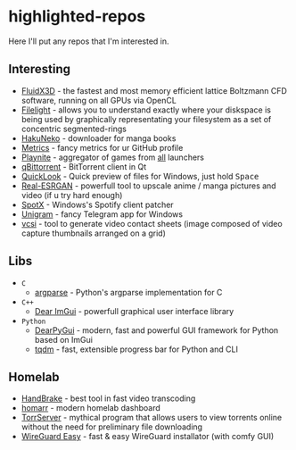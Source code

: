 # highlighted-repos

Here I'll put any repos that I'm interested in.

## Interesting
- [FluidX3D](https://github.com/ProjectPhysX/FluidX3D) - the fastest and most memory efficient lattice Boltzmann CFD software, running on all GPUs via OpenCL
- [Filelight](https://github.com/KDE/filelight) - allows you to understand exactly where your diskspace is being used by graphically representating your filesystem as a set of concentric segmented-rings
- [HakuNeko](https://github.com/manga-download/hakuneko) - downloader for manga books
- [Metrics](https://github.com/lowlighter/metrics) - fancy metrics for ur GitHub profile
- [Playnite](https://github.com/JosefNemec/Playnite) - aggregator of games from [all](https://playnite.link/addons.html) launchers
- [qBittorrent](https://github.com/qbittorrent/qBittorrent) - BitTorrent client in Qt
- [QuickLook](https://github.com/QL-Win/QuickLook) - Quick preview of files for Windows, just hold <kbd>Space</kbd>
- [Real-ESRGAN](https://github.com/xinntao/Real-ESRGAN) - powerfull tool to upscale anime / manga pictures and video (if u try hard enough)
- [SpotX](https://github.com/SpotX-Official/SpotX) - Windows's Spotify client patcher
- [Unigram](https://github.com/UnigramDev/Unigram) - fancy Telegram app for Windows
- [vcsi](https://github.com/amietn/vcsi) - tool to generate video contact sheets (image composed of video capture thumbnails arranged on a grid)

## Libs
- `C`
  - [argparse](https://github.com/cofyc/argparse) - Python's argparse implementation for C
- `C++`
  - [Dear ImGui](https://github.com/ocornut/imgui) - powerfull graphical user interface library
- `Python`
  - [DearPyGui](https://github.com/hoffstadt/DearPyGui) - modern, fast and powerful GUI framework for Python based on ImGui
  - [tqdm](https://github.com/tqdm/tqdm) - fast, extensible progress bar for Python and CLI

## Homelab
- [HandBrake](https://github.com/HandBrake/HandBrake) - best tool in fast video transcoding
- [homarr](https://github.com/ajnart/homarr) - modern homelab dashboard
- [TorrServer](https://github.com/YouROK/TorrServer) - mythical program that allows users to view torrents online without the need for preliminary file downloading
- [WireGuard Easy](https://github.com/wg-easy/wg-easy) - fast & easy WireGuard installator (with comfy GUI)



